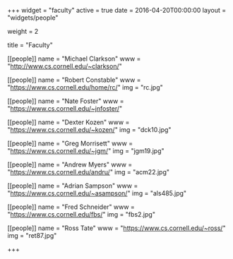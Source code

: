 +++
widget = "faculty"
active = true
date = 2016-04-20T00:00:00
layout = "widgets/people"

weight = 2

title = "Faculty"

[[people]]
  name = "Michael Clarkson"
  www = "http://www.cs.cornell.edu/~clarkson/"

[[people]]
  name = "Robert Constable"
  www = "https://www.cs.cornell.edu/home/rc/"
  img = "rc.jpg"

[[people]]
  name = "Nate Foster"
  www = "https://www.cs.cornell.edu/~jnfoster/"

[[people]]
  name = "Dexter Kozen"
  www = "https://www.cs.cornell.edu/~kozen/"
  img = "dck10.jpg"

[[people]]
  name = "Greg Morrisett"
  www = "https://www.cs.cornell.edu/~jgm/"
  img = "jgm19.jpg"

[[people]]
  name = "Andrew Myers"
  www = "https://www.cs.cornell.edu/andru/"
  img = "acm22.jpg"

[[people]]
  name = "Adrian Sampson"
  www = "https://www.cs.cornell.edu/~asampson/"
  img = "als485.jpg"

[[people]]
  name = "Fred Schneider"
  www = "https://www.cs.cornell.edu/fbs/"
  img = "fbs2.jpg"

[[people]]
  name = "Ross Tate"
  www = "https://www.cs.cornell.edu/~ross/"
  img = "ret87.jpg"

+++

